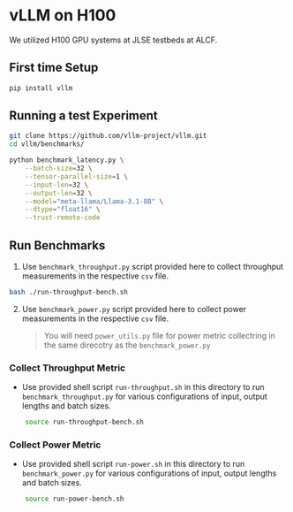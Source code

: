# vLLM on H100

We utilized H100 GPU systems at JLSE testbeds at ALCF. 

## First time Setup

```bash
pip install vllm
```

## Running a test Experiment 

```bash
git clone https://github.com/vllm-project/vllm.git
cd vllm/benchmarks/

python benchmark_latency.py \
    --batch-size=32 \
    --tensor-parallel-size=1 \
    --input-len=32 \
    --output-len=32 \
    --model="meta-llama/Llama-3.1-8B" \
    --dtype="float16" \
    --trust-remote-code
```

## Run Benchmarks 

1. Use `benchmark_throughput.py` script provided here to collect throughput measurements in the respective `csv` file. 

``` bash
bash ./run-throughput-bench.sh
```

2. Use `benchmark_power.py` script provided here to collect power measurements in the respective `csv` file. 
    > You will need `power_utils.py` file for power metric collectring in the same direcotry as the `benchmark_power.py`


### Collect Throughput Metric

* Use provided shell script `run-throughput.sh` in this directory to run `benchmark_throughput.py` for various configurations of input, output lengths and batch sizes. 

```bash
    source run-throughput-bench.sh
```

### Collect Power Metric

* Use provided shell script `run-power.sh` in this directory to run `benchmark_power.py` for various configurations of input, output lengths and batch sizes. 

```bash
    source run-power-bench.sh
```